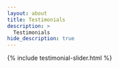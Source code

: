 ```yaml
---
layout: about
title: Testimonials  
description: >
  Testimonials 
hide_description: true
---
```


{% include testimonial-slider.html %}

<script src="https://cdn.jsdelivr.net/npm/swiper@11/swiper-bundle.min.js"></script>
<script>
let swiper;
function initSwiper() {
  console.log("Initializing Swiper");
  if (swiper) {
    console.log("Destroying existing Swiper instance");
    swiper.destroy(true, true);
  }
  const swiperElement = document.querySelector('.js-testimonials-slider');
  if (!swiperElement) {
    console.error("Swiper element not found");
    return;
  }
  const slides = swiperElement.querySelectorAll('.swiper-slide');
  console.log(`Found ${slides.length} slides`);
  swiper = new Swiper('.js-testimonials-slider', {
    slidesPerView: 1,
    spaceBetween: 30,
    loop: true,
    pagination: {
      el: '.swiper-pagination',
      clickable: true,
    },
    navigation: {
      nextEl: '.swiper-button-next',
      prevEl: '.swiper-button-prev',
    },
    autoplay: {
      delay: 6000,
      disableOnInteraction: false
    }
  });
  console.log("Swiper initialized:", swiper);
  // Force update and reinitialization
  setTimeout(() => {
    console.log("Forcing Swiper update");
    swiper.update();
    swiper.slideToLoop(0);
  }, 100);
}
function whenImagesLoaded(selector, callback) {
  const images = document.querySelectorAll(selector + ' img');
  let loaded = 0;
  const totalImages = images.length; 
  if (totalImages === 0) {
    console.log("No images found, calling callback immediately");
    callback();
    return;
  }
  images.forEach(img => {
    if (img.complete) {
      imageLoaded();
    } else {
      img.addEventListener('load', imageLoaded);
      img.addEventListener('error', imageLoaded);
    }
  });
  function imageLoaded() {
    loaded++;
    console.log(`Image loaded: ${loaded}/${totalImages}`);
    if (loaded === totalImages) {
      console.log("All images loaded, calling callback");
      callback();
    }
  }
}
window.addEventListener('load', () => {
  console.log("Window load event fired");
  whenImagesLoaded('.js-testimonials-slider', initSwiper);
});
// Reinitialize on window resize
window.addEventListener('resize', () => {
  console.log("Window resized, reinitializing Swiper");
  initSwiper();
})
</script>